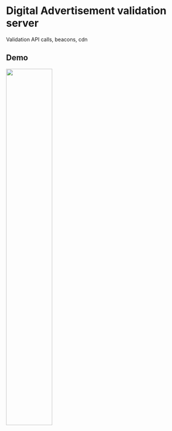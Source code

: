 # Digital Advertisement validation server 
Validation API calls, beacons, cdn


## Demo
[<img src="https://img.youtube.com/vi/GY2pfCoLYAM/maxresdefault.jpg" width="50%">](https://youtu.be/GY2pfCoLYAM)
